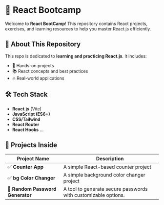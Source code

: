 # 🚀 React Bootcamp

Welcome to **React BootCamp**! This repository contains React projects, exercises, and learning resources to help you master React.js efficiently.  

## 📌 About This Repository

This repo is dedicated to **learning and practicing React.js**. It includes:  

- 🎯 Hands-on projects  
- 📚 React concepts and best practices  
- 🔥 Real-world applications 


## 🛠 Tech Stack

- **React.js** (Vite)
- **JavaScript (ES6+)**
- **CSS/Tailwind**
- **React Router**
- **React Hooks** ...

## 🎯 Projects Inside

| Project Name        | Description                                      |
|---------------------|--------------------------------------------------|
| ✅ **Counter App**       | A simple React-based counter project |
| ✅ **bg Color Changer**    | A simple background color changer project |
| 🔐 **Random Password Generator** | A tool to generate secure passwords with customizable options. |

